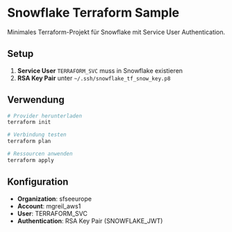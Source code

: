 # Snowflake Terraform Sample

Minimales Terraform-Projekt für Snowflake mit Service User Authentication.

## Setup

1. **Service User** `TERRAFORM_SVC` muss in Snowflake existieren
2. **RSA Key Pair** unter `~/.ssh/snowflake_tf_snow_key.p8`

## Verwendung

```bash
# Provider herunterladen
terraform init

# Verbindung testen
terraform plan

# Ressourcen anwenden
terraform apply
```

## Konfiguration

- **Organization**: sfseeurope
- **Account**: mgreil_aws1  
- **User**: TERRAFORM_SVC
- **Authentication**: RSA Key Pair (SNOWFLAKE_JWT)
